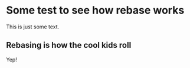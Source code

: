 # Some test to see how rebase works

This is just some text.

## Rebasing is how the cool kids roll

Yep!